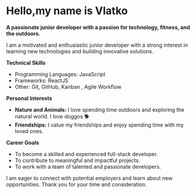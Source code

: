 # Hello,my name is Vlatko

**A passionate junior developer with a passion for technology, fitness, and the outdoors.**

I am a motivated and enthusiastic junior developer with a strong interest in learning new technologies and building innovative solutions.


**Technical Skills**

* Programming Languages: JavaScript
* Frameworks: ReactJS
* Other: Git, GitHub, Kanban , Agile Workflow

**Personal Interests**

* **Nature and Animals:** I love spending time outdoors and exploring the natural world. I love doggos 🐕
* **Friendships:** I value my friendships and enjoy spending time with my loved ones.

**Career Goals**

* To become a skilled and experienced full-stack developer.
* To contribute to meaningful and impactful projects.
* To work with a team of talented and passionate developers.


I am eager to connect with potential employers and learn about new opportunities. Thank you for your time and consideration.
